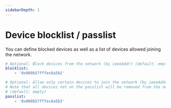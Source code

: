 ```yaml
---
sidebarDepth: 1
---
```


# Device blocklist / passlist

You can define blocked devices as well as a list of devices allowed joining the network.

```yaml
# Optional: Block devices from the network (by ieeeAddr) (default: empty)
blocklist:
    - '0x000b57fffec6a5b2'

# Optional: Allow only certain devices to join the network (by ieeeAddr)
# Note that all devices not on the passlist will be removed from the network!
# (default: empty)
passlist:
    - '0x000b57fffec6a5b3'
```
